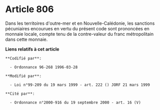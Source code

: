 # Article 806

Dans les territoires d'outre-mer et en Nouvelle-Calédonie, les sanctions pécuniaires encourues en vertu du présent code sont
prononcées en monnaie locale, compte tenu de la contre-valeur du franc métropolitain dans cette monnaie.

**Liens relatifs à cet article**

	**Codifié par**:

	  - Ordonnance 96-268 1996-03-28

	**Modifié par**:

	  - Loi n°99-209 du 19 mars 1999 - art. 222 () JORF 21 mars 1999

	**Cité par**:

	  - Ordonnance n°2000-916 du 19 septembre 2000 - art. 16 (V)
